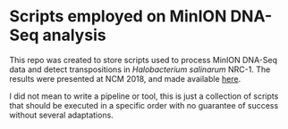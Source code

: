 # Scripts employed on MinION DNA-Seq analysis

This repo was created to store scripts used to process MinION DNA-Seq data and detect transpositions in _Halobacterium salinarum_ NRC-1. The results were presented at NCM 2018, and made available [here](https://www.ime.usp.br/~alorenze/ncm2018/refs/).  

I did not mean to write a pipeline or tool, this is just a collection of scripts that should be executed in a specific order with no guarantee of success without several adaptations.
